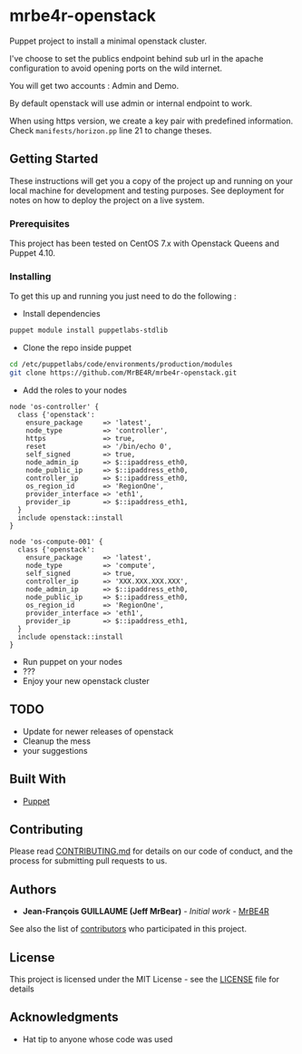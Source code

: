 # mrbe4r-openstack

Puppet project to install a minimal openstack cluster.

I've choose to set the publics endpoint behind sub url in the apache configuration to avoid opening ports on the wild internet.

You will get two accounts : Admin and Demo.

By default openstack will use admin or internal endpoint to work.

When using https version, we create a key pair with predefined information. Check ```manifests/horizon.pp``` line 21 to change theses.

## Getting Started

These instructions will get you a copy of the project up and running on your local machine for development and testing purposes. See deployment for notes on how to deploy the project on a live system.

### Prerequisites

This project has been tested on CentOS 7.x with Openstack Queens and Puppet 4.10.

### Installing

To get this up and running you just need to do the following :

* Install dependencies
```bash
puppet module install puppetlabs-stdlib
```
* Clone the repo inside puppet
```bash
cd /etc/puppetlabs/code/environments/production/modules
git clone https://github.com/MrBE4R/mrbe4r-openstack.git
```
* Add the roles to your nodes
```puppet
node 'os-controller' {
  class {'openstack':
    ensure_package     => 'latest',
    node_type          => 'controller',
    https              => true,
    reset              => '/bin/echo 0',
    self_signed        => true,
    node_admin_ip      => $::ipaddress_eth0,
    node_public_ip     => $::ipaddress_eth0,
    controller_ip      => $::ipaddress_eth0,
    os_region_id       => 'RegionOne',
    provider_interface => 'eth1',
    provider_ip        => $::ipaddress_eth1,
  }
  include openstack::install
}

node 'os-compute-001' {
  class {'openstack':
    ensure_package     => 'latest',
    node_type          => 'compute',
    self_signed        => true,
    controller_ip      => 'XXX.XXX.XXX.XXX',
    node_admin_ip      => $::ipaddress_eth0,
    node_public_ip     => $::ipaddress_eth0,
    os_region_id       => 'RegionOne',
    provider_interface => 'eth1',
    provider_ip        => $::ipaddress_eth1,
  }
  include openstack::install
}
```
* Run puppet on your nodes
* ???
* Enjoy your new openstack cluster
## TODO

* Update for newer releases of openstack
* Cleanup the mess
* your suggestions

## Built With

* [Puppet](https://puppet.com/)

## Contributing

Please read [CONTRIBUTING.md](https://gist.github.com/PurpleBooth/b24679402957c63ec426) for details on our code of conduct, and the process for submitting pull requests to us.

## Authors

* **Jean-François GUILLAUME (Jeff MrBear)** - *Initial work* - [MrBE4R](https://github.com/MrBE4R)

See also the list of [contributors](https://github.com/MrBE4R/mrbe4r-openstack/contributors) who participated in this project.

## License

This project is licensed under the MIT License - see the [LICENSE](LICENSE) file for details

## Acknowledgments

* Hat tip to anyone whose code was used